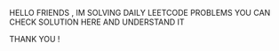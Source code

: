 HELLO  FRIENDS , IM SOLVING DAILY LEETCODE PROBLEMS YOU CAN CHECK SOLUTION HERE AND UNDERSTAND IT 

THANK YOU !
